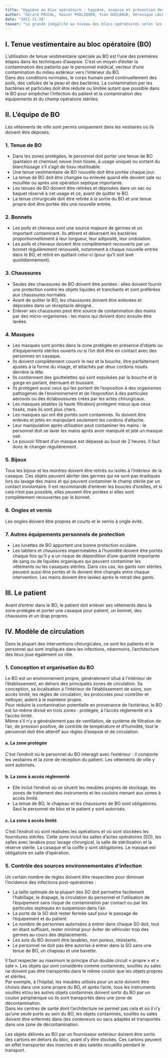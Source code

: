 ```yaml
---
title: "Hygiène au bloc opératoire : hygiène, asepsie et prévention des infections chirurgicales"
author: "Gérard PASCAL, Xavier POULIQUEN, Yvan GUILBAUD, Véronique LALOÉ http://fcsolidaire.free.fr Chirurgie Solidaire, Herblay, France"
date: "2011-11-28"
teaser: "La grande inégalité au niveau des blocs opératoires selon les structures est bien connue et chacun doit faire avec les moyens dont il dispose. Néanmoins, qu'il s'agisse d' unités les plus spécialisées du monde entier, d'hôpitaux généraux ou de district, ou de centres de santé, la rigueur en matière d'hygiène, d'asepsie et d'organisation au bloc opératoire reste fondamentale pour l'obtention de bons résultats."
---
```


## I. Tenue vestimentaire au bloc opératoire (BO)

L’utilisation de tenue vestimentaire spéciale au BO est l’une des premières étapes dans les techniques d’asepsie. C’est un moyen d’éviter la contamination des patients par le personnel médical, vecteur d’une contamination du milieu extérieur vers l’intérieur du BO.  
Dans des conditions normales, le corps humain perd continuellement des poils, des cellules de la peau et des bactéries. La contamination par les bactéries et particules doit être réduite ou limitée autant que possible dans le BO pour empêcher l’infection du patient et la contamination des équipements et du champ opératoire stériles.

## II. L’équipe de BO

Les vêtements de ville sont permis uniquement dans les vestiaires où ils doivent être déposés.

### 1. Tenue de BO

*   Dans les zones protégées, le personnel doit porter une tenue de BO (pantalon et chemise) neuve (non tissée, à usage unique) ou sortant du blanchissage s’il s’agit de tissu réutilisable.
*   Une tenue vestimentaire de BO nouvelle doit être portée chaque jour.
*   La tenue de BO doit être changée ou enlevée quand elle devient sale ou mouillée ou après une opération septique importante.
*   Les tenues de BO doivent être retirées et déposées dans un sac ou baquet réservé à cet usage et ce, avant de quitter le BO.
*   La tenue chirurgicale doit être retirée à la sortie du BO et une tenue propre doit être portée dès une nouvelle entrée.

### 2. Bonnets

*   Les poils et cheveux sont une source majeure de germes et un important contaminant. Ils attirent et déversent les bactéries proportionnellement à leur longueur, leur adiposité, leur ondulation.
*   Les poils et cheveux doivent être complètement recouverts par un bonnet régulièrement renouvelé, notamment à chaque nouvelle entrée dans le BO, et retiré en quittant celui-ci (pour qu’il soit lavé quotidiennement).

### 3. Chaussures

*   Seules des chaussures de BO doivent être portées : elles doivent fournir une protection contre les objets liquides et tranchants et sont préférées aux chaussures normales.
*   Avant de quitter le BO, les chaussures doivent être enlevées et déposées dans un réceptacle désigné.
*   Enlever ses chaussures peut être source de contamination des mains par des micro-organismes : les mains qui doivent donc ensuite être lavées.

### 4. Masques

*   Les masques sont portés dans la zone protégée en présence d’objets ou d’équipements stériles ouverts ou si l’on doit être en contact avec des personnes en casaque.
*   Ils doivent complètement couvrir le nez et la bouche, être parfaitement ajustés à la forme du visage, et attachés par deux cordons noués derrière la tête.
*   Ils contiennent des gouttelettes qui sont expulsées par la bouche et la gorge en parlant, éternuant et toussant.
*   Ils protègent aussi ceux qui les portent de l’exposition à des organismes pathogènes de l’environnement et de l’exposition à des particules aérosols ou des éclaboussures crées par les actes chirurgicaux.
*   Les masques jetables (à haute filtration) protègent mieux que ceux tissés, mais ils sont plus chers.
*   Les masques qui ont été portés sont contaminés. Ils doivent être enlevés et jetés en manipulant seulement les cordons d’attache.
*   Leur manipulation après utilisation peut contaminer les mains : le personnel doit se laver les mains après avoir manipulé et jeté un masque usé.
*   Le pouvoir filtrant d’un masque est dépassé au bout de 2 heures. Il faut donc le changer régulièrement.

### 5. Bijoux

Tous les bijoux et les montres doivent être retirés ou isolés à l’intérieur de la casaque. Ces objets peuvent abriter des germes qui ne sont pas éradiqués lors du lavage des mains et qui peuvent contaminer le champ stérile par un contact involontaire. Il est recommandé d’enlever les boucles d’oreilles, et si cela n’est pas possible, elles peuvent être portées si elles sont complètement recouvertes par le bonnet.

### 6. Ongles et vernis

Les ongles doivent être propres et courts et le vernis à ongle évité.

### 7. Autres équipements personnels de protection

*   Les lunettes de BO apportent une bonne protection oculaire.
*   Les tabliers et chaussures imperméables à l’humidité doivent être portés chaque fois qu’il y a un risque de déperdition d’une quantité importante de sang ou de liquides organiques qui peuvent contaminer les vêtements ou les casaques stériles. Dans ces cas, les gants non stériles peuvent aussi être portés et ils doivent être changés entre chaque intervention. Les mains doivent être lavées après le retrait des gants.

## III. Le patient

Avant d’entrer dans le BO, le patient doit enlever ses vêtements dans la zone protégée et porter une casaque pour patient, un bonnet, des chaussons et un drap propres.

## IV. Modèle de circulation

Dans la plupart des interventions chirurgicales, ce sont les patients et le personnel qui sont impliqués dans les infections, néanmoins, l’architecture des lieux joue également un rôle.

### 1. Conception et organisation du BO

Le BO est un environnement propre, généralement situé à l’intérieur de l’établissement, en dehors des principales zones de circulation. Sa conception, sa localisation à l’intérieur de l’établissement de soins, son accès limité, les règles de circulation, les protocoles pour contrôler et nettoyer, aident à le maintenir propre.  
Pour réduire la contamination potentielle en provenance de l’extérieur, le BO est lui-même divisé en trois zones : protégée, à l’accès réglementé et à l’accès limité.  
Même s’il n’y a généralement pas de ventilation, de système de filtration de l’air, de pression positive, de contrôle de température et d’humidité, tout le personnel doit être attentif aux règles d’asepsie et de circulation.

#### a. La zone protégée

C’est l’endroit où le personnel du BO interagit avec l’extérieur : il comporte les vestiaires et la zone de réception du patient. Les vêtements de ville y sont autorisés.

#### b. La zone à accès réglementé

*   Elle inclut l’endroit où se situent les meubles propres de stockage, les zones de traitement des instruments et les couloirs menant aux zones à accès limité.
*   La tenue de BO, le chapeau et les chaussures de BO sont obligatoires. Seul le personnel de bloc et le patient y sont autorisés.

#### c. La zone à accès limité

C’est l’endroit où sont réalisées les opérations et où sont stockées les fournitures stériles. Cette zone inclut les salles d’actes opératoires (SO), les salles avec lavabos pour lavage chirurgical, la salle de stérilisation et la réserve stérile. La casaque et la coiffe y sont obligatoires. Le masque est obligatoire en salle d’opération.

### 5. Contrôle des sources environnementales d’infection

Un certain nombre de règles doivent être respectées pour diminuer l’incidence des infections post-opératoires :

*   La taille optimale de la plupart des SO doit permettre facilement l’habillage, le drapage, la circulation du personnel et l’utilisation de l’équipement sans risque de contamination par contact ou par les particules septiques en suspension dans l’air.
*   La porte de la SO doit rester fermée sauf pour le passage de l’équipement et du patient.
*   Le nombre de personnes autorisées à entrer dans chaque SO doit, tout en étant suffisant, rester minimal pour éviter de véhiculer trop des germes au cours des déplacements.
*   Les sols du BO doivent être lavables, non poreux, résistants.
*   Le personnel ne doit pas être autorisé à entrer dans la SO sans une tenue de BO, un chapeau et une bavette.

Il faut respecter au maximum le principe d’un double circuit « propre » et « sale ». Les objets qui sont considérés comme contaminés, souillés ou sales ne doivent pas être transportés dans le même couloir que les objets propres et stériles.  
Par exemple, à l’hôpital, les meubles utilisés pour un acte doivent être choisis dans une zone propre du BO, et après l’acte, tous les instruments souillés et/ou les autres objets contaminés doivent sortir du BO par un couloir périphérique où ils sont transportés dans une zone de décontamination.  
Dans les centres de santé dont l’architecture ne permet pas cela et où il n’y qu’une seule porte au sein du BO, les objets contaminés, souillés ou sales doivent être enfermés dans des conteneurs ou sacs adaptés et transportés dans une zone de décontamination.

Les objets délivrés au BO par un fournisseur extérieur doivent être sortis des cartons en dehors du bloc, avant d’y être stockés. Ces cartons peuvent en effet transporter des insectes et des saletés recueillis pendant le transport.